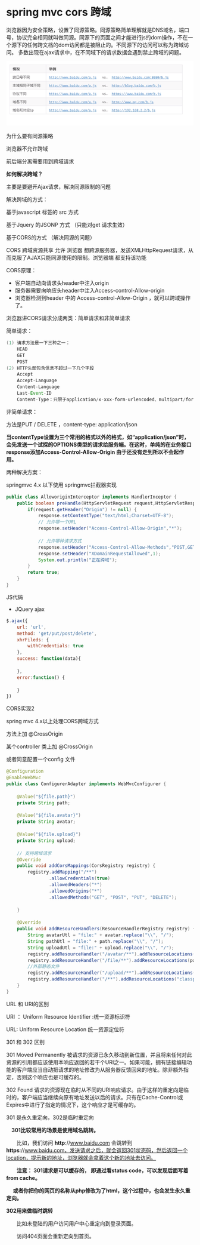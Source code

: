 # spring mvc cors 跨域

浏览器因为安全策略，设置了同源策略。同源策略简单理解就是DNS域名，端口号，协议完全相同就叫做同源。同源下的页面之间才能进行js的dom操作，不在一个源下的任何跨文档的dom访问都是被阻止的。不同源下的访问可以称为跨域访问。 多数出现在ajax请求中，在不同域下的请求数据会遇到禁止跨域的问题。

![image-20200602093543776](upload/image-20200602093543776.png)

为什么要有同源策略

浏览器不允许跨域

前后端分离需要用到跨域请求

**如何解决跨域？**

主要是要避开Ajax请求，解决同源限制的问题

解决跨域的方式：

基于javascript 标签的 src 方式

基于Jquery 的JSONP 方式 （只能对get 请求生效）

基于CORS的方式 （解决同源的问题）



CORS 跨域资源共享 允许 浏览器 想跨源服务器，发送XMLHttpRequest请求，从而克服了AJAX只能同源使用的限制。浏览器端 都支持该功能

CORS原理：

- 客户端自动向请求头header中注入origin
- 服务器需要向响应头header中注入Access-control-Allow-origin
- 浏览器检测到header 中的 Access-control-Allow-Origin ，就可以跨域操作了。

浏览器讲CORS请求分成两类：简单请求和非简单请求

简单请求：

```java
(1) 请求方法是一下三种之一：
    HEAD
    GET
    POST
(2) HTTP头部包含信息不超过一下几个字段
    Accept
    Accept-Language
    Content-Language
    Last-Event-ID
    Content-Type：只限于application/x-xxx-form-urlencoded、multipart/form-data，text/plain
```

非简单请求：

方法是PUT / DELETE ，content-type: application/json



**当contentType设置为三个常用的格式以外的格式，如“application/json”时，会先发送一个试探的OPTIONS类型的请求给服务端。在这时，单纯的在业务接口response添加Access-Control-Allow-Origin 由于还没有走到所以不会起作用。**



两种解决方案：

springmvc 4.x 以下使用 springmvc拦截器实现

```java
public class AlloworiginInterceptor implements HandlerInceptor {
    public boolean preHandle(HttpServletRequest request,HttpServletResponse response,Object args2) throws Exception {
        if(request.getHeader("Origin") != null) {
            response.setContentType("text/html;Charset=UTF-8");
            // 允许哪一个URL
            response.setHeader("Access-Control-Allow-Origin","*");
            
            // 允许哪种请求方式
            response.setHeader("Access-Control-Allow-Methods","POST,GET,OPTIONS,DELETE");
            response.setHeader("XDomainRequestAllowed",1);
            System.out.println("正在跨域");
        }
        return true;
    }
}
```

JS代码

- JQuery ajax

```javascript
$.ajax({
    url: 'url',
    method: 'get/put/post/delete',
    xhrFileds: {
        withCredentials: true
    },
    success: function(data){
        
    },
    error:function() {
        
    }
})
```

CORS实现2

spring mvc 4.x以上处理CORS跨域方式

方法上加 @CrossOrigin 

某个controller 类上加 @CrossOrigin

或者同意配置一个config 文件

```java
@Configuration
@EnableWebMvc
public class ConfigurerAdapter implements WebMvcConfigurer {

    @Value("${file.path}")
    private String path;

    @Value("${file.avatar}")
    private String avatar;

    @Value("${file.upload}")
    private String upload;

    // 支持跨域请求
    @Override
    public void addCorsMappings(CorsRegistry registry) {
        registry.addMapping("/**")
                .allowCredentials(true)
                .allowedHeaders("*")
                .allowedOrigins("*")
                .allowedMethods("GET", "POST", "PUT", "DELETE");

    }

    @Override
    public void addResourceHandlers(ResourceHandlerRegistry registry) {
        String avatarUtl = "file:" + avatar.replace("\\", "/");
        String pathUtl = "file:" + path.replace("\\", "/");
        String uploadUtl = "file:" + upload.replace("\\", "/");
        registry.addResourceHandler("/avatar/**").addResourceLocations(avatarUtl).setCachePeriod(0);
        registry.addResourceHandler("/file/**").addResourceLocations(pathUtl).setCachePeriod(0);
        //外部静态文件
        registry.addResourceHandler("/upload/**").addResourceLocations(uploadUtl).setCachePeriod(0);
        registry.addResourceHandler("/**").addResourceLocations("classpath:/META-INF/resources/").setCachePeriod(0);
    }
}
```



URL 和 URI的区别

URI ： Uniform Resource Identifier :统一资源标识符

URL: Uniform Resource Location 统一资源定位符



301 和 302 区别

301 Moved Permanently 被请求的资源已永久移动到新位置，并且将来任何对此资源的引用都应该使用本响应返回的若干个URI之一。如果可能，拥有链接编辑功能的客户端应当自动把请求的地址修改为从服务器反馈回来的地址。除非额外指定，否则这个响应也是可缓存的。

302 Found 请求的资源现在临时从不同的URI响应请求。由于这样的重定向是临时的，客户端应当继续向原有地址发送以后的请求。只有在Cache-Control或Expires中进行了指定的情况下，这个响应才是可缓存的。

301 是永久重定向，302是临时重定向

　**301比较常用的场景是使用域名跳转。**

　　比如，我们访问 **http**://www.baidu.com 会跳转到 **https**://www.baidu.com，发送请求之后，就会返回301状态码，然后返回一个location，提示新的地址，浏览器就会拿着这个新的地址去访问。 

　　**注意： 301请求是可以缓存的， 即通过看status code，可以发现后面写着from cache。**

　   **或者你把你的网页的名称从php修改为了html，这个过程中，也会发生永久重定向。**

**302用来做临时跳转**

　　比如未登陆的用户访问用户中心重定向到登录页面。

　　访问404页面会重新定向到首页。 